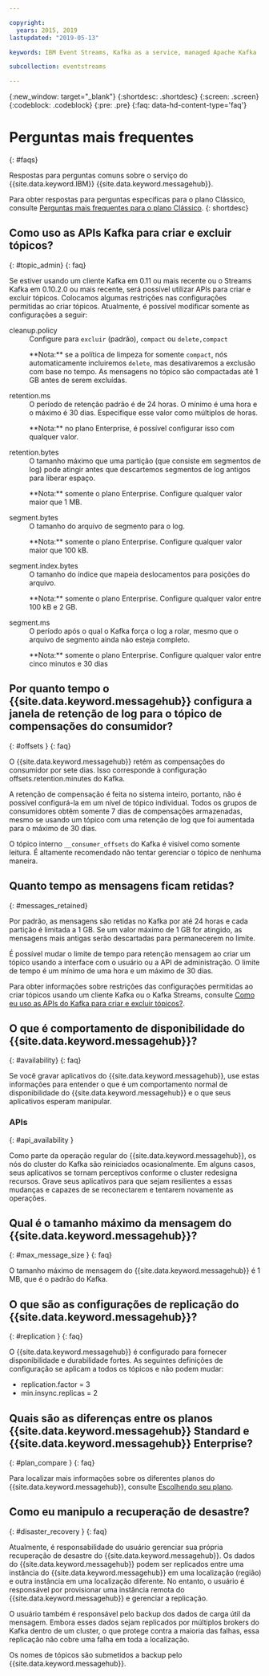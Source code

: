 ```yaml
---

copyright:
  years: 2015, 2019
lastupdated: "2019-05-13"

keywords: IBM Event Streams, Kafka as a service, managed Apache Kafka

subcollection: eventstreams

---
```


{:new_window: target="_blank"}
{:shortdesc: .shortdesc}
{:screen: .screen}
{:codeblock: .codeblock}
{:pre: .pre}
{:faq: data-hd-content-type='faq'}

# Perguntas mais frequentes
{: #faqs}

Respostas para perguntas comuns sobre o serviço do {{site.data.keyword.IBM}}
{{site.data.keyword.messagehub}}.

Para obter respostas para perguntas específicas para o plano Clássico, consulte [Perguntas mais frequentes para o plano Clássico](/docs/services/EventStreams?topic=eventstreams-faqs_classic).
{: shortdesc}

<!--17/10/17 - Karen: same info duplicated at messagehub104 -->
## Como uso as APIs Kafka para criar e excluir tópicos?
{: #topic_admin}
{: faq}

Se estiver usando um cliente Kafka em 0.11 ou mais recente ou o Streams Kafka em 0.10.2.0 ou
mais recente, será possível utilizar APIs para criar e excluir tópicos. Colocamos algumas restrições nas
configurações permitidas ao criar tópicos. Atualmente, é possível modificar somente as configurações
a seguir:

<dl>
<dt>cleanup.policy</dt>
<dd>Configure para <code>excluir</code> (padrão), <code>compact</code> ou <code>delete,compact</code>
<p>**Nota:** se a política de limpeza for somente <code>compact</code>, nós automaticamente incluiremos <code>delete</code>, mas desativaremos a exclusão com base no tempo. As mensagens
no tópico são compactadas até 1 GB antes de serem excluídas.</p>
</dd>

<dt>retention.ms</dt>
<dd>O período de retenção padrão é de 24 horas. O mínimo é uma hora e o máximo é 30 dias. Especifique esse
valor como múltiplos de horas.

<p>**Nota:** no plano Enterprise, é possível configurar isso com qualquer valor.</p>
</dd>

<dt>retention.bytes</dt>
<dd>O tamanho máximo que uma partição (que consiste em segmentos de log) pode atingir antes que descartemos segmentos de log antigos para liberar espaço.

<p>**Nota:** somente o plano Enterprise. Configure qualquer valor maior que 1 MB.</p>
</dd>

<dt>segment.bytes</dt>
<dd>O tamanho do arquivo de segmento para o log.

<p>**Nota:** somente o plano Enterprise. Configure qualquer valor maior que 100 kB.</p>
</dd>

<dt>segment.index.bytes</dt>
<dd>O tamanho do índice que mapeia deslocamentos para posições do arquivo. 

<p>**Nota:** somente o plano Enterprise. Configure qualquer valor entre 100 kB e 2 GB.</p>
</dd>

<dt>segment.ms</dt>
<dd>O período após o qual o Kafka força o log a rolar, mesmo que o arquivo de segmento ainda não esteja completo. 

<p>**Nota:** somente o plano Enterprise. Configure qualquer valor entre cinco minutos e 30 dias</p>
</dd>
</dl>


## Por quanto tempo o {{site.data.keyword.messagehub}} configura a janela de retenção de log para o tópico de compensações do consumidor?
{: #offsets }
{: faq}

O {{site.data.keyword.messagehub}} retém as compensações do consumidor por sete dias. Isso corresponde
à configuração offsets.retention.minutes do Kafka. 

A retenção de compensação é feita no sistema inteiro, portanto, não é possível configurá-la
em um nível de tópico individual. Todos os grupos de consumidores obtêm somente 7 dias de compensações armazenadas, mesmo se usando um tópico com uma retenção de log que foi aumentada para
o máximo de 30 dias. 

O tópico interno <code>__consumer_offsets</code> do Kafka é visível como somente leitura. 
É altamente recomendado não tentar gerenciar o tópico de nenhuma maneira. 

<!--following message retention info duplicted in eventstreams057-->

## Quanto tempo as mensagens ficam retidas?
{: #messages_retained}

Por padrão, as mensagens são retidas no Kafka por até 24 horas e cada partição é limitada a 1 GB. Se um valor máximo de 1 GB for atingido, as mensagens mais antigas serão descartadas para permanecerem
no limite.

É possível mudar o limite de tempo para retenção mensagem ao criar um tópico usando a interface
com o usuário ou a API de administração. O limite de tempo é um mínimo de uma hora e um máximo de 30 dias.

Para obter informações sobre restrições das configurações permitidas ao criar tópicos usando um cliente Kafka ou o Kafka Streams, consulte [Como eu uso as APIs do Kafka para criar e excluir tópicos?](/docs/services/EventStreams?topic=eventstreams-faqs#topic_admin).

## O que é comportamento de disponibilidade do {{site.data.keyword.messagehub}}?
{: #availability}
{: faq}

Se você gravar aplicativos do {{site.data.keyword.messagehub}}, use estas informações para
entender o que é um comportamento normal de disponibilidade do
{{site.data.keyword.messagehub}} e o que seus aplicativos esperam manipular.

### APIs
{: #api_availability }

Como parte da operação regular do {{site.data.keyword.messagehub}}, os nós do cluster do Kafka
são reiniciados ocasionalmente.
Em alguns casos, seus aplicativos se tornam perceptivos conforme o cluster redesigna recursos. Grave seus
aplicativos para que sejam resilientes a essas mudanças e capazes de se reconectarem e tentarem novamente as
operações.

## Qual é o tamanho máximo da mensagem do {{site.data.keyword.messagehub}}? 
{: #max_message_size }
{: faq}

O tamanho máximo de mensagem do {{site.data.keyword.messagehub}} é 1 MB, que é o padrão do Kafka. 

## O que são as configurações de replicação do {{site.data.keyword.messagehub}}? 
{: #replication }
{: faq}

O {{site.data.keyword.messagehub}} é configurado para fornecer disponibilidade e
durabilidade fortes.
As seguintes definições de configuração se aplicam a todos os tópicos e não podem mudar:
* replication.factor = 3 
* min.insync.replicas = 2

## Quais são as diferenças entre os planos {{site.data.keyword.messagehub}} Standard e {{site.data.keyword.messagehub}} Enterprise?
{: #plan_compare }
{: faq}

Para localizar mais informações sobre os diferentes planos do {{site.data.keyword.messagehub}}, consulte [Escolhendo seu plano](/docs/services/EventStreams?topic=eventstreams-plan_choose).

## Como eu manipulo a recuperação de desastre?
{: #disaster_recovery }
{: faq}

Atualmente, é responsabilidade do usuário gerenciar sua própria recuperação de desastre do {{site.data.keyword.messagehub}}. Os dados do {{site.data.keyword.messagehub}} podem ser replicados entre uma instância do {{site.data.keyword.messagehub}} em uma localização (região) e outra instância em uma localização diferente. No entanto, o usuário é responsável por provisionar uma instância remota do {{site.data.keyword.messagehub}} e gerenciar a replicação.

O usuário também é responsável pelo backup dos dados de carga útil da mensagem. Embora esses dados sejam replicados por múltiplos brokers do Kafka dentro de um cluster, o que protege contra a maioria das falhas, essa replicação não cobre uma falha em toda a localização. 

Os nomes de tópicos são submetidos a backup pelo  {{site.data.keyword.messagehub}}.















